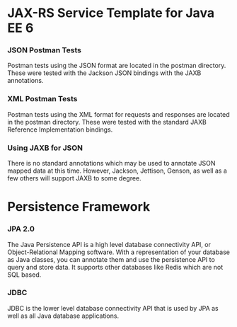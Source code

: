 # JAX-RS Service Template for Java EE 6

### JSON Postman Tests
Postman tests using the JSON format are located in the postman
directory. These were tested with the Jackson JSON bindings
with the JAXB annotations.

### XML Postman Tests
Postman tests using the XML format for requests and responses
are located in the postman directory. These were tested with
the standard JAXB Reference Implementation bindings.

### Using JAXB for JSON
There is no standard annotations which may be used to annotate
JSON mapped data at this time. However, Jackson, Jettison,
Genson, as well as a few others will support JAXB to some
degree.

# Persistence Framework

### JPA 2.0
The Java Persistence API is a high level database connectivity
API, or Object-Relational Mapping software. With a representation
of your database as Java classes, you can annotate them and use
the persistence API to query and store data. It supports other
databases like Redis which are not SQL based.

### JDBC
JDBC is the lower level database connectivity API that is used
by JPA as well as all Java database applications.